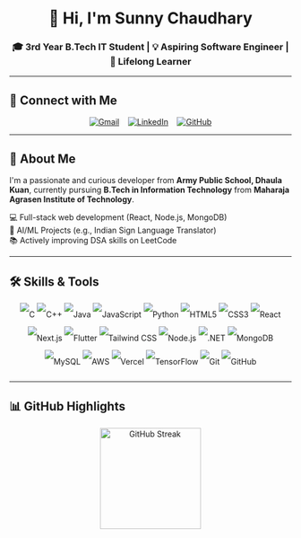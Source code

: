<h1 align="center">👋 Hi, I'm Sunny Chaudhary</h1>
<h3 align="center">🎓 3rd Year B.Tech IT Student | 💡 Aspiring Software Engineer | 🧠 Lifelong Learner</h3>

---

## 🔗 Connect with Me
<p align="center">
  <a href="mailto:sunnychaudhary1856@gmail.com"><img src="https://img.icons8.com/fluency/48/gmail.png" alt="Gmail"/></a>
  &nbsp;&nbsp;
  <a href="https://www.linkedin.com/in/sunnychaudhary07"><img src="https://img.icons8.com/fluency/48/linkedin.png" alt="LinkedIn"/></a>
  &nbsp;&nbsp;
  <a href="https://github.com/sunnnyyx"><img src="https://img.icons8.com/ios-glyphs/48/github.png" alt="GitHub"/></a>
</p>

---

## 🚀 About Me
I'm a passionate and curious developer from **Army Public School, Dhaula Kuan**, currently pursuing **B.Tech in Information Technology** from **Maharaja Agrasen Institute of Technology**.  

💻 Full-stack web development (React, Node.js, MongoDB)  
🧠 AI/ML Projects (e.g., Indian Sign Language Translator)  
📚 Actively improving DSA skills on LeetCode  

---

## 🛠️ Skills & Tools
<p align="center" style="line-height:3">
  <!-- Programming -->
  <img src="https://img.icons8.com/color/60/c-programming.png" alt="C"/>
  <img src="https://img.icons8.com/color/60/c-plus-plus-logo.png" alt="C++"/>
  <img src="https://img.icons8.com/color/60/java-coffee-cup-logo.png" alt="Java"/>
  <img src="https://img.icons8.com/color/60/javascript--v1.png" alt="JavaScript"/>
  <img src="https://img.icons8.com/color/60/python--v1.png" alt="Python"/>
  
  <!-- Frontend -->
  <img src="https://img.icons8.com/color/60/html-5--v1.png" alt="HTML5"/>
  <img src="https://img.icons8.com/color/60/css3.png" alt="CSS3"/>
  <img src="https://img.icons8.com/color/60/react-native.png" alt="React"/>
  <img src="https://img.icons8.com/color/60/nextjs.png" alt="Next.js"/>
  <img src="https://img.icons8.com/color/60/flutter.png" alt="Flutter"/>
  <img src="https://img.icons8.com/color/60/tailwind_css.png" alt="Tailwind CSS"/>

  <!-- Backend -->
  <img src="https://img.icons8.com/color/60/nodejs.png" alt="Node.js"/>
  <img src="https://img.icons8.com/color/60/net-framework.png" alt=".NET"/>
  
  <!-- Databases -->
  <img src="https://img.icons8.com/color/60/mongodb.png" alt="MongoDB"/>
  <img src="https://img.icons8.com/color/60/mysql-logo.png" alt="MySQL"/>
  
  <!-- Cloud -->
  <img src="https://img.icons8.com/color/60/amazon-web-services.png" alt="AWS"/>
  <img src="https://img.icons8.com/color/60/vercel.png" alt="Vercel"/>
  
  <!-- Machine Learning -->
  <img src="https://img.icons8.com/color/60/tensorflow.png" alt="TensorFlow"/>

  <!-- Version Control -->
  <img src="https://img.icons8.com/color/60/git.png" alt="Git"/>
  <img src="https://img.icons8.com/ios-glyphs/60/github.png" alt="GitHub"/>
</p>

---

## 📊 GitHub Highlights
<p align="center">
  <img
    src="https://streak-stats.demolab.com?user=sunnnyyx&theme=tokyonight&hide_border=true&card_width=500&v=2"
    alt="GitHub Streak"
    height="180"
/>
</p>
